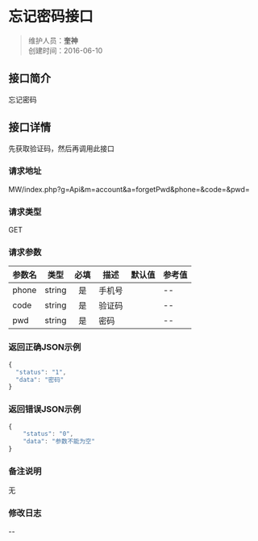 # 忘记密码接口
>维护人员：**奎神**  
>创建时间：2016-06-10

## 接口简介
忘记密码

## 接口详情
先获取验证码，然后再调用此接口
### 请求地址
MW/index.php?g=Api&m=account&a=forgetPwd&phone=&code=&pwd=
### 请求类型
GET

### 请求参数
| 参数名    | 类型   | 必填 | 描述   | 默认值 | 参考值 |
| --- | :---: | :---: | --- | --- | --- |
| phone    | string | 是   | 手机号 | | --    |
| code     | string | 是   | 验证码 |     | --    |
| pwd      | string | 是   | 密码   |       | --    |
### 返回正确JSON示例
```javascript
{
  "status": "1",
  "data": "密码"
}
```
### 返回错误JSON示例
```javascript
{
    "status": "0",
    "data": "参数不能为空"
}
```

### 备注说明
无

### 修改日志
--
